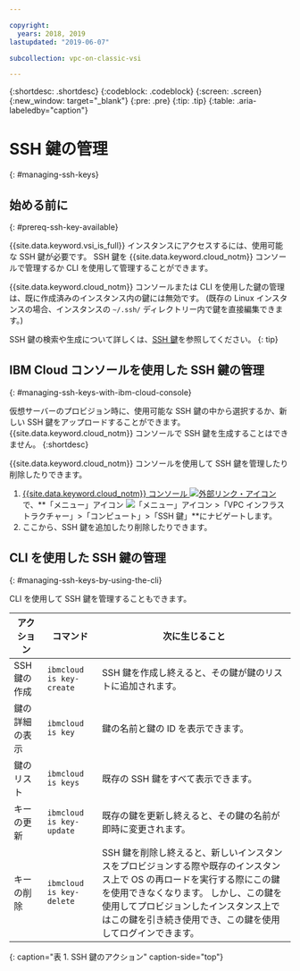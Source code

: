 ```yaml
---

copyright:
  years: 2018, 2019
lastupdated: "2019-06-07"

subcollection: vpc-on-classic-vsi

---
```


{:shortdesc: .shortdesc}
{:codeblock: .codeblock}
{:screen: .screen}
{:new_window: target="_blank"}
{:pre: .pre}
{:tip: .tip}
{:table: .aria-labeledby="caption"}

# SSH 鍵の管理
{: #managing-ssh-keys}

## 始める前に
{: #prereq-ssh-key-available}

{{site.data.keyword.vsi_is_full}} インスタンスにアクセスするには、使用可能な SSH 鍵が必要です。 SSH 鍵を {{site.data.keyword.cloud_notm}} コンソールで管理するか CLI を使用して管理することができます。 

{{site.data.keyword.cloud_notm}} コンソールまたは CLI を使用した鍵の管理は、既に作成済みのインスタンス内の鍵には無効です。 (既存の Linux インスタンスの場合、インスタンスの `~/.ssh/` ディレクトリー内で鍵を直接編集できます。)

SSH 鍵の検索や生成について詳しくは、[SSH 鍵](/docs/vpc-on-classic-vsi?topic=vpc-on-classic-vsi-ssh-keys#ssh-keys)を参照してください。
{: tip}

## IBM Cloud コンソールを使用した SSH 鍵の管理
{: #managing-ssh-keys-with-ibm-cloud-console}

仮想サーバーのプロビジョン時に、使用可能な SSH 鍵の中から選択するか、新しい SSH 鍵をアップロードすることができます。 {{site.data.keyword.cloud_notm}} コンソールで SSH 鍵を生成することはできません。
{:shortdesc}

{{site.data.keyword.cloud_notm}} コンソールを使用して SSH 鍵を管理したり削除したりできます。
1. [{{site.data.keyword.cloud_notm}} コンソール ![外部リンク・アイコン](../icons/launch-glyph.svg "外部リンク・アイコン")](https://console.cloud.ibm.com/vpc) で、**「メニュー」アイコン ![「メニュー」アイコン](../icons/icon_hamburger.svg) >「VPC インフラストラクチャー」>「コンピュート」>「SSH 鍵」**にナビゲートします。
2. ここから、SSH 鍵を追加したり削除したりできます。

## CLI を使用した SSH 鍵の管理
{: #managing-ssh-keys-by-using-the-cli}

CLI を使用して SSH 鍵を管理することもできます。

| アクション           | コマンド                     | 次に生じること |
| ---------------- | --------------------------- | ----------------- |
| SSH 鍵の作成   | `ibmcloud is key-create`    | SSH 鍵を作成し終えると、その鍵が鍵のリストに追加されます。 |
| 鍵の詳細の表示 | `ibmcloud is key`           | 鍵の名前と鍵の ID を表示できます。 |
| 鍵のリスト        | `ibmcloud is keys`          | 既存の SSH 鍵をすべて表示できます。 |
| キーの更新       | `ibmcloud is key-update`    | 既存の鍵を更新し終えると、その鍵の名前が即時に変更されます。 |
| キーの削除       | `ibmcloud is key-delete`    | SSH 鍵を削除し終えると、新しいインスタンスをプロビジョンする際や既存のインスタンス上で OS の再ロードを実行する際にこの鍵を使用できなくなります。 しかし、この鍵を使用してプロビジョンしたインスタンス上ではこの鍵を引き続き使用でき、この鍵を使用してログインできます。 |
{: caption="表 1. SSH 鍵のアクション" caption-side="top"}
